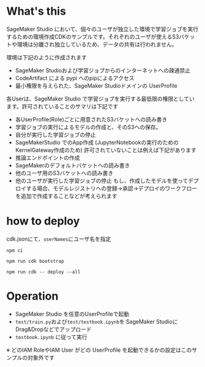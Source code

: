 # What's this

SageMaker Studio において、個々のユーザが独立した環境で学習ジョブを実行するための環境作成CDKのサンプルです。それぞれのユーザが使えるS3バケットや環境は分離され独立しているため、データの共有は行われません。

環境は下記のように作成されます
* SageMaker Studioおよび学習ジョブからのインターネットへの疎通禁止
* CodeArtifact による pypi へのpipによるアクセス
* 最小権限を与えられた、SageMaker Studioドメインの UserProfile

各Userは、SageMaker Studio で学習ジョブを実行する最低限の権限としています。許可されていることのサマリは下記です
* 各UserProfile(Role)ごとに用意されたS3バケットへの読み書き
* 学習ジョブの実行によるモデルの作成と、そのS3への保存。
* 自分が実行した学習ジョブの停止
* SageMakerStudio でのApp作成 (JupyterNotebookの実行のためのKernelGateway作成のため)
許可されていないことは例えば下記があります
* 推論エンドポイントの作成
* SageMakerのデフォルトバケットへの読み書き
* 他のユーザ用のS3バケットへの読み書き
* 他のユーザが実行した学習ジョブの停止
もし、作成したモデルを使ってデプロイする場合、モデルレジストリへの登録->承認->デプロイのワークフローを追加で作成することなどが考えられます


# how to deploy

cdk.jsonにて、`userNames`にユーザ名を指定
```
npm ci
```

```
npm run cdk bootstrap
```

```
npm run cdk -- deploy --all
```

# Operation

- SageMaker Studio を任意のUserProfileで起動
- `test/train.py`および`test/testbook.ipynb`を SageMaker StudioにDrag&Dropなどでアップロード
- `testbook.ipynb` に従って実行

※ どのIAM RoleやIAM User がどの UserProfile を起動できるかの設定はこのサンプルの対象外です